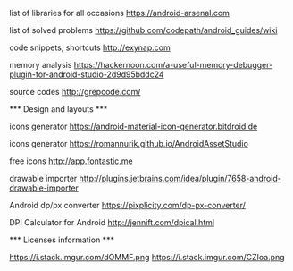 
list of libraries for all occasions
https://android-arsenal.com

list of solved problems
https://github.com/codepath/android_guides/wiki

code snippets, shortcuts
http://exynap.com

memory analysis
https://hackernoon.com/a-useful-memory-debugger-plugin-for-android-studio-2d9d95bddc24

source codes
http://grepcode.com/

*** Design and layouts ***

icons generator
https://android-material-icon-generator.bitdroid.de

icons generator
https://romannurik.github.io/AndroidAssetStudio

free icons
http://app.fontastic.me

drawable importer
http://plugins.jetbrains.com/idea/plugin/7658-android-drawable-importer

Android dp/px converter 
https://pixplicity.com/dp-px-converter/

DPI Calculator for Android 
http://jennift.com/dpical.html

***  Licenses information ***

https://i.stack.imgur.com/dOMMF.png
https://i.stack.imgur.com/CZIoa.png 